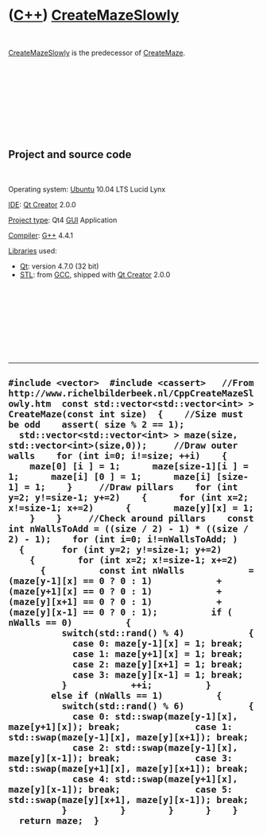 
 

 

 

 

 

([C++](Cpp.md)) [CreateMazeSlowly](CppCreateMazeSlowly.md)
============================================================

 

[CreateMazeSlowly](CppCreateMazeSlowly.md) is the predecessor of
[CreateMaze](CppCreateMaze.md).

 

 

 

 

 

Project and source code
-----------------------

 

Operating system: [Ubuntu](http://www.ubuntu.com) 10.04 LTS Lucid Lynx

[IDE](CppIde.md): [Qt Creator](CppQt.md) 2.0.0

[Project type](CppQtProjectType.md): Qt4 [GUI](CppGui.md) Application

[Compiler](CppCompiler.md): [G++](CppGpp.md) 4.4.1

[Libraries](CppLibrary.md) used:

-   [Qt](CppQt.md): version 4.7.0 (32 bit)
-   [STL](CppStl.md): from [GCC](CppGcc.md), shipped with [Qt
    Creator](CppQt.md) 2.0.0

 

 

 

 

 

  -----------------------------------------------------------------------------------------------------------------------------------------------------------------------------------------------------------------------------------------------------------------------------------------------------------------------------------------------------------------------------------------------------------------------------------------------------------------------------------------------------------------------------------------------------------------------------------------------------------------------------------------------------------------------------------------------------------------------------------------------------------------------------------------------------------------------------------------------------------------------------------------------------------------------------------------------------------------------------------------------------------------------------------------------------------------------------------------------------------------------------------------------------------------------------------------------------------------------------------------------------------------------------------------------------------------------------------------------------------------------------------------------------------------------------------------------------------------------------------------------------------------------------------------------------------------------------------------------------------------------------------------------------------------------------------------------------------------------------------------------------------------------------------------------------------------------------------------------------------------------------------------------------------------------------------------------------
  ` #include <vector>  #include <cassert>   //From http://www.richelbilderbeek.nl/CppCreateMazeSlowly.htm  const std::vector<std::vector<int> > CreateMaze(const int size)  {    //Size must be odd    assert( size % 2 == 1);     std::vector<std::vector<int> > maze(size, std::vector<int>(size,0));     //Draw outer walls    for (int i=0; i!=size; ++i)    {      maze[0] [i ] = 1;      maze[size-1][i ] = 1;      maze[i] [0 ] = 1;      maze[i] [size-1] = 1;    }     //Draw pillars    for (int y=2; y!=size-1; y+=2)    {      for (int x=2; x!=size-1; x+=2)      {        maze[y][x] = 1;      }    }     //Check around pillars    const int nWallsToAdd = ((size / 2) - 1) * ((size / 2) - 1);    for (int i=0; i!=nWallsToAdd; )    {       for (int y=2; y!=size-1; y+=2)      {        for (int x=2; x!=size-1; x+=2)        {          const int nWalls            = (maze[y-1][x] == 0 ? 0 : 1)            + (maze[y+1][x] == 0 ? 0 : 1)            + (maze[y][x+1] == 0 ? 0 : 1)            + (maze[y][x-1] == 0 ? 0 : 1);          if ( nWalls == 0)          {            switch(std::rand() % 4)            {              case 0: maze[y-1][x] = 1; break;              case 1: maze[y+1][x] = 1; break;              case 2: maze[y][x+1] = 1; break;              case 3: maze[y][x-1] = 1; break;            }            ++i;          }          else if (nWalls == 1)          {            switch(std::rand() % 6)            {              case 0: std::swap(maze[y-1][x], maze[y+1][x]); break;              case 1: std::swap(maze[y-1][x], maze[y][x+1]); break;              case 2: std::swap(maze[y-1][x], maze[y][x-1]); break;              case 3: std::swap(maze[y+1][x], maze[y][x+1]); break;              case 4: std::swap(maze[y+1][x], maze[y][x-1]); break;              case 5: std::swap(maze[y][x+1], maze[y][x-1]); break;            }          }        }      }    }    return maze;  }  `
  -----------------------------------------------------------------------------------------------------------------------------------------------------------------------------------------------------------------------------------------------------------------------------------------------------------------------------------------------------------------------------------------------------------------------------------------------------------------------------------------------------------------------------------------------------------------------------------------------------------------------------------------------------------------------------------------------------------------------------------------------------------------------------------------------------------------------------------------------------------------------------------------------------------------------------------------------------------------------------------------------------------------------------------------------------------------------------------------------------------------------------------------------------------------------------------------------------------------------------------------------------------------------------------------------------------------------------------------------------------------------------------------------------------------------------------------------------------------------------------------------------------------------------------------------------------------------------------------------------------------------------------------------------------------------------------------------------------------------------------------------------------------------------------------------------------------------------------------------------------------------------------------------------------------------------------------------------

 

 

 

 

 

 


